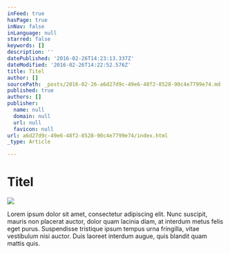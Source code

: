 ```yaml
---
inFeed: true
hasPage: true
inNav: false
inLanguage: null
starred: false
keywords: []
description: ''
datePublished: '2016-02-26T14:23:13.337Z'
dateModified: '2016-02-26T14:22:52.576Z'
title: Titel
author: []
sourcePath: _posts/2016-02-26-a6d27d9c-49e6-48f2-8528-90c4e7799e74.md
published: true
authors: []
publisher:
  name: null
  domain: null
  url: null
  favicon: null
url: a6d27d9c-49e6-48f2-8528-90c4e7799e74/index.html
_type: Article

---
```

# Titel
![](https://s3-us-west-2.amazonaws.com/the-grid-img/p/5292084af5f5e35090a2b248488b0c7d415d9d39.jpg)

Lorem ipsum dolor sit amet, consectetur adipiscing elit. Nunc suscipit, mauris non placerat auctor, dolor quam lacinia diam, at interdum metus felis eget purus. Suspendisse tristique ipsum tempus urna fringilla, vitae vestibulum nisi auctor. Duis laoreet interdum augue, quis blandit quam mattis quis.